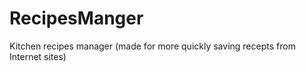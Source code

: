 RecipesManger
=============

Kitchen recipes manager (made for more quickly saving recepts from Internet sites)
